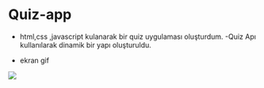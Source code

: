 # Quiz-app

- html,css ,javascript kulanarak bir quiz uygulaması oluşturdum.
-Quiz Apı kullanılarak dinamik bir yapı oluşturuldu.

- ekran gif

![](ekran.gif)